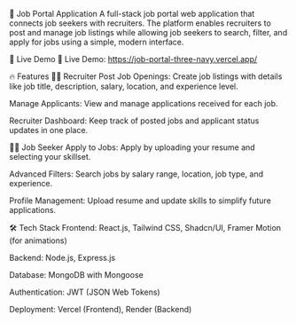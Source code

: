💼 Job Portal Application
A full-stack job portal web application that connects job seekers with recruiters. The platform enables recruiters to post and manage job listings while allowing job seekers to search, filter, and apply for jobs using a simple, modern interface.

🚀 Live Demo
🔗 Live Demo: https://job-portal-three-navy.vercel.app/

🔥 Features
👨‍💼 Recruiter
Post Job Openings: Create job listings with details like job title, description, salary, location, and experience level.

Manage Applicants: View and manage applications received for each job.

Recruiter Dashboard: Keep track of posted jobs and applicant status updates in one place.

👨‍💻 Job Seeker
Apply to Jobs: Apply by uploading your resume and selecting your skillset.

Advanced Filters: Search jobs by salary range, location, job type, and experience.

Profile Management: Upload resume and update skills to simplify future applications.

🛠 Tech Stack
Frontend: React.js, Tailwind CSS, Shadcn/UI, Framer Motion (for animations)

Backend: Node.js, Express.js

Database: MongoDB with Mongoose

Authentication: JWT (JSON Web Tokens)

Deployment: Vercel (Frontend), Render (Backend)
